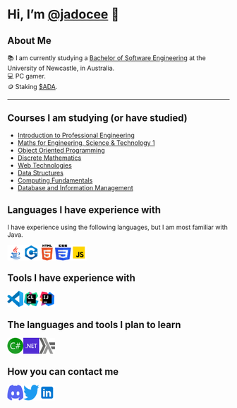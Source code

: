 # Hi, I’m [@jadocee](https://github.com/jadocee) 👋

## About Me

📚 I am currently studying a <a href="https://www.newcastle.edu.au/degrees/bachelor-of-software-engineering-honours">Bachelor of Software Engineering</a> at the University of Newcastle, in Australia.<br/>
💻 PC gamer.<br/>
🪙 Staking <a href="https://cardano.org/">$ADA</a>.
<hr/>

<!--
- 👀 I’m interested in ...
- 🌱 I’m currently learning ...
- 💞️ I’m looking to collaborate on ...
-->

## Courses I am studying (or have studied)
- <a href="https://www.newcastle.edu.au/course/ENGG1500">Introduction to Professional Engineering</a>
- <a href="https://www.newcastle.edu.au/course/MATH1110">Maths for Engineering, Science & Technology 1</a>
- <a href="https://www.newcastle.edu.au/course/SENG1110">Object Oriented Programming</a>
- <a href="https://www.newcastle.edu.au/course/MATH1510">Discrete Mathematics</a>
- <a href="https://www.newcastle.edu.au/course/SENG1050">Web Technologies</a>
- <a href="https://www.newcastle.edu.au/course/SENG1120">Data Structures</a>
- <a href="https://www.newcastle.edu.au/course/COMP1010">Computing Fundamentals</a>
- <a href="https://www.newcastle.edu.au/course/COMP1140">Database and Information Management</a>

## Languages I have experience with
I have experience using the following languages, but I am most familiar with Java.

[<img align="left" alt="Java" width="36px" height="36px" src="Icons/icons8-java.svg" />][java]
[<img align="left" alt="C++" width="36px" height="36px" src="Icons/icons8-c++.svg" />][c++]
[<img align="left" alt="HTML5" width="36px" height="36px" src="Icons/HTML5_Logo.svg" />][html]
[<img align="left" alt="CSS" width="36px" height="36px" src="Icons/CSS3_logo_and_wordmark.svg" />][css]
[<img align="left" alt="JavaScript" width="36px" height="36px" src="Icons/icons8-javascript.svg" />][javascript]
<br/><br/>


## Tools I have experience with
[<img align="left" alt="VSCode" width="36px" height="36px" src="Icons/vscode.svg" />][vscode]
[<img align="left" alt="CLion" width="36px" height="36px" src="Icons/CLion_icon.svg" />][clion]
[<img align="left" alt="IntelliJ IDEA" width="36px" height="36px" src="Icons/IntelliJ_IDEA_icon.svg" />][intellij]
<br/><br/>

## The languages and tools I plan to learn
[<img align="left" alt="C#" width="36px" height="36px" src="Icons/464px-C_Sharp_wordmark.svg.png" />][cs]
[<img align="left" alt=".NET" width="36px" height="36px" src="Icons/NET_Logo.svg" />][.net]
[<img align="left" alt="Haskell" width="36px" height="36px" src="Icons/Haskell-Logo.svg" />][haskell]
<br/><br/>

## How you can contact me

[<img align="left" alt="jadocee#4635" width="36px" height="36px" src="Icons/Discord-Logo-Color.svg" />][discord]
[<img align="left" alt="@JaCee____" width="36px" height="36px" src="Icons/Logo blue.svg" />][twitter]
[<img align="left" alt="LinkedIn" width="36px" height="36px" src="Icons/icons8-linkedin.svg" />][linkedin]
<br/><br/>

[twitter]: https://twitter.com/JaCee____
[discord]: https://discordapp.com/users/390237452595363866
[linkedin]: https://linkedin.com/in/jaydon-cameron

[typescript]: https://www.typescriptlang.org/
[react]: https://reactjs.org/
[.net]: https://dotnet.microsoft.com/
[haskell]: https://www.haskell.org/
[sass]: https://sass-lang.com/
[cs]: https://docs.microsoft.com/en-us/dotnet/csharp/

[vscode]: https://code.visualstudio.com/
[javascript]: https://www.javascript.com/
[clion]: https://www.jetbrains.com/clion/
[intellij]: https://www.jetbrains.com/idea/
[java]: https://www.java.com/en/
[c++]: https://www.cplusplus.com/
[html]: https://www.w3.org/html/
[css]: https://www.w3.org/Style/CSS/Overview.en.html

